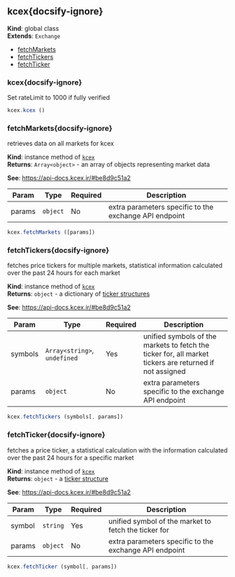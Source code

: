 
<a name="kcex" id="kcex"></a>

## kcex{docsify-ignore}
**Kind**: global class  
**Extends**: <code>Exchange</code>  

* [fetchMarkets](#fetchmarkets)
* [fetchTickers](#fetchtickers)
* [fetchTicker](#fetchticker)

<a name="kcex" id="kcex"></a>

### kcex{docsify-ignore}
Set rateLimit to 1000 if fully verified



```javascript
kcex.kcex ()
```


<a name="fetchMarkets" id="fetchmarkets"></a>

### fetchMarkets{docsify-ignore}
retrieves data on all markets for kcex

**Kind**: instance method of [<code>kcex</code>](#kcex)  
**Returns**: <code>Array&lt;object&gt;</code> - an array of objects representing market data

**See**: https://api-docs.kcex.ir/#be8d9c51a2  

| Param | Type | Required | Description |
| --- | --- | --- | --- |
| params | <code>object</code> | No | extra parameters specific to the exchange API endpoint |


```javascript
kcex.fetchMarkets ([params])
```


<a name="fetchTickers" id="fetchtickers"></a>

### fetchTickers{docsify-ignore}
fetches price tickers for multiple markets, statistical information calculated over the past 24 hours for each market

**Kind**: instance method of [<code>kcex</code>](#kcex)  
**Returns**: <code>object</code> - a dictionary of [ticker structures](https://docs.ccxt.com/#/?id=ticker-structure)

**See**: https://api-docs.kcex.ir/#be8d9c51a2  

| Param | Type | Required | Description |
| --- | --- | --- | --- |
| symbols | <code>Array&lt;string&gt;</code>, <code>undefined</code> | Yes | unified symbols of the markets to fetch the ticker for, all market tickers are returned if not assigned |
| params | <code>object</code> | No | extra parameters specific to the exchange API endpoint |


```javascript
kcex.fetchTickers (symbols[, params])
```


<a name="fetchTicker" id="fetchticker"></a>

### fetchTicker{docsify-ignore}
fetches a price ticker, a statistical calculation with the information calculated over the past 24 hours for a specific market

**Kind**: instance method of [<code>kcex</code>](#kcex)  
**Returns**: <code>object</code> - a [ticker structure](https://docs.ccxt.com/#/?id=ticker-structure)

**See**: https://api-docs.kcex.ir/#be8d9c51a2  

| Param | Type | Required | Description |
| --- | --- | --- | --- |
| symbol | <code>string</code> | Yes | unified symbol of the market to fetch the ticker for |
| params | <code>object</code> | No | extra parameters specific to the exchange API endpoint |


```javascript
kcex.fetchTicker (symbol[, params])
```

